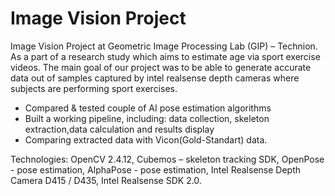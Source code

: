 # Image Vision Project

Image Vision Project at Geometric Image Processing Lab (GIP) – Technion. As a part of a research study which aims to estimate age via sport exercise videos. The main goal of our project was to be able to generate accurate data out of samples captured by intel realsense depth cameras where subjects are performing sport exercises.

* Compared & tested couple of AI pose estimation algorithms
* Built a working pipeline, including: data collection, skeleton extraction,data calculation and results display
* Comparing extracted data with Vicon(Gold-Standart) data.

Technologies:
OpenCV 2.4.12, Cubemos – skeleton tracking SDK, OpenPose - pose estimation, AlphaPose - pose estimation, Intel Realsense Depth Camera D415 / D435, Intel Realsense SDK 2.0.

